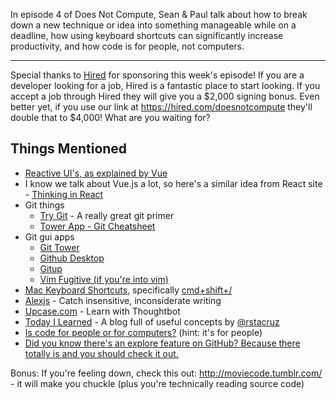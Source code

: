 In episode 4 of Does Not Compute, Sean & Paul talk about how to break down a new technique or idea into something manageable while on a deadline, how using keyboard shortcuts can significantly increase productivity, and how code is for people, not computers.

---


Special thanks to [Hired](http://hired.com) for sponsoring this week's episode!  If you are a developer looking for a job, Hired is a fantastic place to start looking. If you accept a job through Hired they will give you a $2,000 signing bonus. Even better yet, if you use our link at https://hired.com/doesnotcompute they'll double that to $4,000! What are you waiting for?

## Things Mentioned
* [Reactive UI's, as explained by Vue](http://vuejs.org/guide/reactivity.html)
* I know we talk about Vue.js a lot, so here's a similar idea from React site - [Thinking in React](https://facebook.github.io/react/docs/thinking-in-react.html)
* Git things
  * [Try Git](https://try.github.io/levels/1/challenges/1) - A really great git primer
  * [Tower App - Git Cheatsheet](http://www.git-tower.com/blog/git-cheat-sheet/)
* Git gui apps
  * [Git Tower](http://www.git-tower.com/)
  * [Github Desktop](https://desktop.github.com/)
  * [Gitup](http://gitup.co/)
  * [Vim Fugitive (if you're into vim)](https://github.com/tpope/vim-fugitive)
* [Mac Keyboard Shortcuts](http://www.danrodney.com/mac/), specifically [cmd+shift+/](http://cl.ly/image/2p3B0O0n0T1E)
* [Alexjs](http://alexjs.com/) - Catch insensitive, inconsiderate writing
* [Upcase.com](http://upcase.com) - Learn with Thoughtbot
* [Today I Learned](http://ricostacruz.com/til/) - A blog full of useful concepts by [@rstacruz](https://twitter.com/rstacruz)
* [Is code for people or for computers?](http://stackoverflow.com/questions/522828/is-code-for-computers-or-for-people) (hint: it's for people)
* [Did you know there's an explore feature on GitHub? Because there totally is and you should check it out.](https://github.com/explore)

Bonus: If you're feeling down, check this out: http://moviecode.tumblr.com/ - it will make you chuckle (plus you're technically reading source code)
